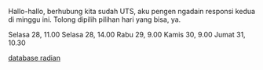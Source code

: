 Hallo-hallo, berhubung kita sudah UTS, aku pengen ngadain responsi kedua di minggu ini. 
Tolong dipilih pilihan hari yang bisa, ya.

Selasa 28, 11.00
Selasa 28, 14.00
Rabu 29, 9.00
Kamis 30, 9.00
Jumat 31, 10.30


[database radian](https://drive.google.com/drive/folders/1_vu6yXoB2PT-t5_shWloUAirxYRb86li)